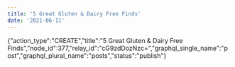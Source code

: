 ```yaml
---
title: '5 Great Gluten & Dairy Free Finds'
date: '2021-06-11'
---
```


{"action_type":"CREATE","title":"5 Great Gluten & Dairy Free Finds","node_id":377,"relay_id":"cG9zdDozNzc=","graphql_single_name":"post","graphql_plural_name":"posts","status":"publish"}
